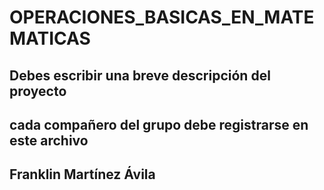 # OPERACIONES_BASICAS_EN_MATEMATICAS
## Debes escribir una breve descripción del proyecto 
## cada compañero del grupo debe registrarse en este archivo
## Franklin Martínez Ávila
